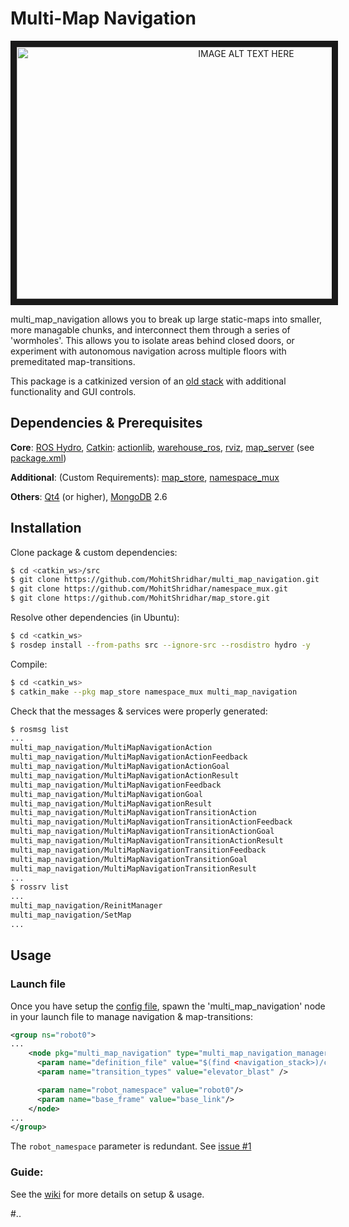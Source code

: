 Multi-Map Navigation
====================

<p align="middle">
    <a href="http://www.youtube.com/watch?feature=player_embedded&v=2hI9hNIvbrc
    " target="_blank"><img src="images/thumbnail.png"
    alt="IMAGE ALT TEXT HERE" width="718" height="403" border="10"/></a>
</p>

multi_map_navigation allows you to break up large static-maps into smaller, more managable chunks, and interconnect them through a series of 'wormholes'. This allows you to isolate areas behind closed doors, or experiment with autonomous navigation across multiple floors with premeditated map-transitions.

This package is a catkinized version of an [old stack](http://wiki.ros.org/multi_map_navigation) with additional functionality and GUI controls.

## Dependencies & Prerequisites

**Core**: [ROS Hydro](http://wiki.ros.org/hydro), [Catkin](http://wiki.ros.org/catkin): [actionlib](http://wiki.ros.org/actionlib), [warehouse_ros](http://wiki.ros.org/warehouse_ros), [rviz](http://wiki.ros.org/rviz), [map_server](http://wiki.ros.org/map_server) (see [package.xml](package.xml))

**Additional**: (Custom Requirements): [map_store](https://github.com/MohitShridhar/map_store), [namespace_mux](https://github.com/MohitShridhar/namespace_mux)

**Others**: [Qt4](http://qt-project.org/) (or higher), [MongoDB](http://docs.mongodb.org/manual/installation/) 2.6

## Installation
Clone package & custom dependencies:
```bash
$ cd <catkin_ws>/src
$ git clone https://github.com/MohitShridhar/multi_map_navigation.git
$ git clone https://github.com/MohitShridhar/namespace_mux.git
$ git clone https://github.com/MohitShridhar/map_store.git
```

Resolve other dependencies (in Ubuntu):
```bash
$ cd <catkin_ws>
$ rosdep install --from-paths src --ignore-src --rosdistro hydro -y
```

Compile:
```bash
$ cd <catkin_ws>
$ catkin_make --pkg map_store namespace_mux multi_map_navigation
```

Check that the messages & services were properly generated:
```bash
$ rosmsg list
...
multi_map_navigation/MultiMapNavigationAction
multi_map_navigation/MultiMapNavigationActionFeedback
multi_map_navigation/MultiMapNavigationActionGoal
multi_map_navigation/MultiMapNavigationActionResult
multi_map_navigation/MultiMapNavigationFeedback
multi_map_navigation/MultiMapNavigationGoal
multi_map_navigation/MultiMapNavigationResult
multi_map_navigation/MultiMapNavigationTransitionAction
multi_map_navigation/MultiMapNavigationTransitionActionFeedback
multi_map_navigation/MultiMapNavigationTransitionActionGoal
multi_map_navigation/MultiMapNavigationTransitionActionResult
multi_map_navigation/MultiMapNavigationTransitionFeedback
multi_map_navigation/MultiMapNavigationTransitionGoal
multi_map_navigation/MultiMapNavigationTransitionResult
...
$ rossrv list
...
multi_map_navigation/ReinitManager
multi_map_navigation/SetMap
...
```

## Usage

### Launch file

Once you have setup the [config file](https://github.com/MohitShridhar/multi_map_navigation/wiki/1.-Setup#configuration), spawn the 'multi_map_navigation' node in your launch file to manage navigation & map-transitions:
```xml
<group ns="robot0">
...
    <node pkg="multi_map_navigation" type="multi_map_navigation_manager.py" name="multi_map_navigation" output="screen">
      <param name="definition_file" value="$(find <navigation_stack>)/config/<config>.yaml" />
      <param name="transition_types" value="elevator_blast" />

      <param name="robot_namespace" value="robot0"/>
      <param name="base_frame" value="base_link"/>
    </node>
...
</group>
```
The `robot_namespace` parameter is redundant. See [issue #1](/../../issues/1)
### Guide:

See the [wiki](https://github.com/MohitShridhar/multi_map_navigation/wiki/0.-User-Guide) for more details on setup & usage.


#..
